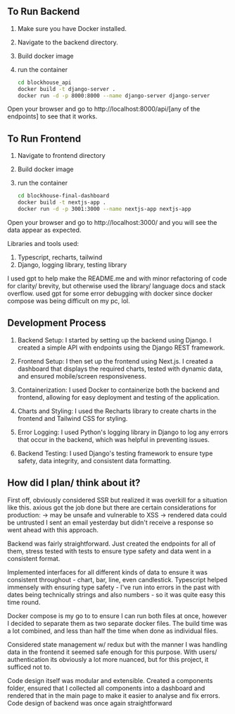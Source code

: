 ## To Run Backend

1. Make sure you have Docker installed.
2. Navigate to the backend directory.
3. Build docker image
4. run the container

   ```bash
   cd blockhouse_api
   docker build -t django-server .
   docker run -d -p 8000:8000 --name django-server django-server
Open your browser and go to http://localhost:8000/api/[any of the endpoints] to see that it works.

## To Run Frontend

1. Navigate to frontend directory
2. Build docker image
3. run the container

   ```bash
   cd blockhouse-final-dashboard
   docker build -t nextjs-app .
   docker run -d -p 3001:3000 --name nextjs-app nextjs-app

Open your browser and go to http://localhost:3000/ and you will see the data appear as expected.


Libraries and tools used:
1. Typescript, recharts, tailwind
2. Django, logging library, testing library

I used gpt to help make the README.me and with minor refactoring of code for clarity/ brevity, but otherwise used the library/ language docs and stack overflow. used gpt for some error debugging with docker since docker compose was being difficult on  my pc, lol.

## Development Process
1. Backend Setup: I started by setting up the backend using Django. I created a simple API with endpoints using the Django REST framework.

2. Frontend Setup: I then set up the frontend using Next.js. I created a dashboard that displays the required charts, tested with dynamic data, and ensured mobile/screen responsiveness.

3. Containerization: I used Docker to containerize both the backend and frontend, allowing for easy deployment and testing of the application.

4. Charts and Styling: I used the Recharts library to create charts in the frontend and Tailwind CSS for styling.

5. Error Logging: I used Python's logging library in Django to log any errors that occur in the backend, which was helpful in preventing issues.

6. Backend Testing: I used Django's testing framework to ensure type safety, data integrity, and consistent data formatting.

## How did I plan/ think about it?

First off, obviously considered SSR but realized it was overkill for a situation like this. axious got the job done but there are certain considerations for production: 
-> may be unsafe and vulnerable to XSS 
-> rendered data could be untrusted
I sent an email yesterday but didn't receive a response so went ahead with this approach.

Backend was fairly straightforward. Just created the endpoints for all of them, stress tested with tests to ensure type safety and data went in a consistent format.

Implemented interfaces for all different kinds of data to ensure it was consistent throughout - chart, bar, line, even candlestick. Typescript helped immensely with ensuring type safety - I've run into errors in the past with dates being technically strings and also numbers - so it was quite easy this time round.

Docker compose is my go to to ensure I can run both files at once, however I decided to separate them as two separate docker files. The build time was a lot combined, and less than half the time when done as individual files. 

Considered state management w/ redux but with the manner I was handling data in the frontend it seemed safe enough for this purpose. With users/ authentication its obviously a lot more nuanced, but for this project, it sufficed not to.

Code design itself was modular and extensible. Created a components folder, ensured that I collected all components into a dashboard and rendered that in the main page to make it easier to analyse and fix errors. Code design of backend was once again straightforward